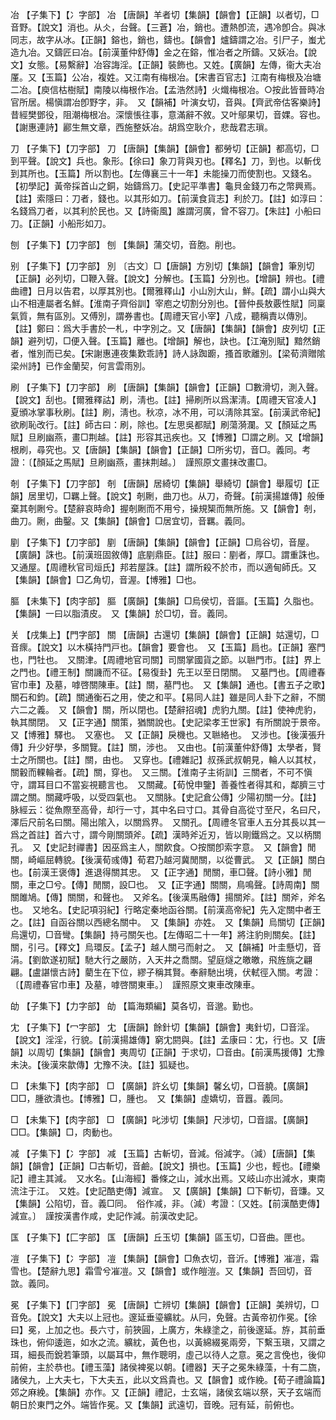 <!-- { "loadSidebar": true } -->
冶	【子集下】【冫字部】	冶	【唐韻】羊者切【集韻】【韻會】【正韻】以者切，□音野。【說文】消也。从仌，台聲。【三蒼】冶，銷也。遭熱卽流，遇冷卽合。與冰同志，故字从冰。【正韻】鎔也，銷也，鑄也。【韻會】爐鑄謂之冶。引尸子，蚩尤造九冶。又鑄匠曰冶。【前漢董仲舒傳】金之在鎔，惟冶者之所鑄。又妖冶。【說文】女態。【易繫辭】冶容誨淫。【正韻】裝飾也。又姓。【廣韻】左傳，衞大夫冶厪。又【玉篇】公冶，複姓。又江南有梅根冶。【宋書百官志】江南有梅根及冶塘二冶。【庾信枯樹賦】南陵以梅根作冶。【孟浩然詩】火熾梅根冶。○按此皆晉時冶官所居。楊愼謂冶卽野字，非。　又【韻補】叶演女切，音與。【齊武帝估客樂詩】昔經樊鄧役，阻潮梅根冶。深懷悵往事，意滿辭不敘。又叶鄔果切，音婐。容也。【謝惠連詩】酈生無文章，西施整妖冶。胡爲空耿介，悲哉君志瑣。

刀	【子集下】【刀字部】	刀	【唐韻】【集韻】【韻會】都勞切【正韻】都高切，□到平聲。【說文】兵也。象形。【徐曰】象刀背與刃也。【釋名】刀，到也。以斬伐到其所也。【玉篇】所以割也。【左傳襄三十一年】未能操刀而使割也。又錢名。【初學記】黃帝採首山之銅，始鑄爲刀。【史記平準書】龜貝金錢刀布之幣興焉。【註】索隱曰：刀者，錢也。以其形如刀。【前漢食貨志】利於刀。【註】如淳曰：名錢爲刀者，以其利於民也。又【詩衞風】誰謂河廣，曾不容刀。【朱註】小船曰刀。【正韻】小船形如刀。

刨	【子集下】【刀字部】	刨	【集韻】蒲交切，音胞。削也。

别	【子集下】【刀字部】	別	〔古文〕□【唐韻】方別切【集韻】【韻會】筆別切【正韻】必列切，□鞭入聲。【說文】分解也。【玉篇】分別也。【增韻】辨也。【禮曲禮】日月以告君，以厚其別也。【爾雅釋山】小山別大山，鮮。【疏】謂小山與大山不相連屬者名鮮。【淮南子齊俗訓】宰庖之切割分別也。【晉仲長敖覈性賦】同稟氣質，無有區別。又傅別，謂券書也。【周禮天官小宰】八成，聽稱責以傳別。【註】鄭曰：爲大手書於一札，中字別之。又【唐韻】【集韻】【韻會】皮列切【正韻】避列切，□便入聲。【玉篇】離也。【增韻】解也，訣也。【江淹別賦】黯然銷者，惟別而已矣。【宋謝惠連夜集歎乖詩】詩人詠踟躕，搔首歌離別。【梁荀濟贈隂梁州詩】已作金蘭契，何言雲雨別。

刷	【子集下】【刀字部】	刷	【唐韻】【集韻】【韻會】【正韻】□數滑切，測入聲。【說文】刮也。【爾雅釋詁】刷，淸也。【註】掃刷所以爲潔淸。【周禮天官凌人】夏頒冰掌事秋刷。【註】刷，淸也。秋凉，冰不用，可以淸除其室。【前漢武帝紀】欲刷恥改行。【註】師古曰：刷，除也。【左思吳都賦】刷蕩漪瀾。又【顏延之馬賦】旦刷幽燕，畫□荆越。【註】形容其迅疾也。又【博雅】□謂之刷。又【增韻】根刷，尋究也。又【唐韻】【集韻】【韻會】【正韻】□所劣切，音□。義同。考證：〔【顏延之馬賦】旦刷幽燕，畫抹荆越。〕　謹照原文畫抹改畫□。 

剞	【子集下】【刀字部】	剞	【唐韻】居綺切【集韻】舉綺切【韻會】舉履切【正韻】居里切，□羈上聲。【說文】剞劂，曲刀也。从刀，奇聲。【前漢揚雄傳】般倕棄其剞劂兮。【楚辭哀時命】握剞劂而不用兮，操規榘而無所施。又【韻會】剞，曲刀。劂，曲鑿。又【集韻】【韻會】□居宜切，音羈。義同。

剭	【子集下】【刀字部】	剭	【唐韻】【集韻】【韻會】【正韻】□烏谷切，音屋。【廣韻】誅也。【前漢班固敘傳】底剭鼎臣。【註】服曰：剭者，厚□。謂重誅也。又通屋。【周禮秋官司烜氏】邦若屋誅。【註】謂所殺不於市，而以適甸師氏。又【集韻】【韻會】□乙角切，音渥。【博雅】□也。

膒	【未集下】【肉字部】	膒	【廣韻】【集韻】□烏侯切，音謳。【玉篇】久脂也。【集韻】一曰以脂漬皮。　又【集韻】於□切，音。義同。

关	【戌集上】【門字部】	關	【唐韻】古還切【集韻】【韻會】【正韻】姑還切，□音瘝。【說文】以木橫持門戸也。【韻會】要會也。　又【玉篇】扃也。【正韻】塞門也，門牡也。　又關津。【周禮地官司關】司關掌國貨之節。以聮門市。【註】界上之門也。【禮王制】關譏而不征。【易復卦】先王以至日閉關。　又墓門也。【周禮春官巾車】及墓，嘑啓關陳車。【註】關，墓門也。　又【集韻】通也。【書五子之歌】關石和鈞。【疏】關通衡石之用，使之和平。【易同人註】雖是同人卦下之辭，不關六二之義。　又【韻會】關，所以閉也。【楚辭招魂】虎豹九關。【註】使神虎豹，執其關閉。　又【正字通】關策，猶關說也。【史記梁孝王世家】有所關說于景帝。　又【博雅】驛也。　又塞也。　又【正韻】戾機也。又聮絡也。　又涉也。【後漢張升傳】升少好學，多關覽。【註】關，涉也。　又由也。【前漢董仲舒傳】太學者，賢士之所關也。【註】關，由也。　又穿也。【禮雜記】叔孫武叔朝見，輪人以其杖，關轂而輠輪者。【疏】關，穿也。　又三關。【淮南子主術訓】三關者，不可不愼守，謂耳目口不當妄視聽言也。　又關藏。【荀悅申鑒】善養性者得其和，鄰臍三寸謂之關。關藏呼吸，以受四氣也。　又關脉。【史記倉公傳】少陽初關一分。【註】脉經云：從魚際至高骨，却行一寸，其中名曰寸口。其骨自高從寸至尺，名曰尺，澤后尺前名曰關。陽出隂入，以關爲界。　又關孔。【周禮冬官車人五分其長以其一爲之首註】首六寸，謂今剛關頭斧。【疏】漢時斧近刃，皆以剛鐵爲之。又以柄關孔。　又【史記封禪書】因巫爲主人，關飮食。○按關卽索字意。　又【韻會】閒關，崎嶇屈轉貌。【後漢荀彧傳】荀君乃越河冀閒關，以從曹武。　又【正韻】關白也。【前漢王褒傳】進退得關其忠。　又【正字通】閒關，車□聲。【詩小雅】閒關，車之□兮。【傳】閒關，設□也。　又【正字通】關關，鳥鳴聲。【詩周南】關關雎鳩。【傳】關關，和聲也。　又斧名。【後漢馬融傳】揚關斧。【註】關斧，斧名也。　又地名。【史記項羽紀】行略定秦地函谷關。【前漢高帝紀】先入定關中者王之。【註】自函谷關以西總名關中。　又【集韻】亦姓。　又【集韻】烏關切【正韻】烏還切，□音彎。【集韻】持弓關矢也。【左傳昭二十一年】將注豹則關矣。【註】關，引弓。【釋文】烏環反。【孟子】越人關弓而射之。　又【韻補】叶圭懸切，音涓。【劉歆遂初賦】馳大行之嚴防，入天井之喬關。望庭燧之皦皦，飛旌旐之翩翩。【盧諶懷古詩】藺生在下位，繆子稱其賢。奉辭馳出境，伏軾徑入關。考證：〔【周禮春官巾車】及墓，嘑啓關東車。〕　謹照原文東車改陳車。 

劰	【子集下】【力字部】	劰	【篇海類編】莫各切，音邈。勤也。

冘	【子集下】【冖字部】	冘	【唐韻】餘針切【集韻】【韻會】夷針切，□音淫。【說文】淫淫，行貌。【前漢揚雄傳】窮冘閼與。【註】孟康曰：冘，行也。又【唐韻】以周切【集韻】【韻會】夷周切【正韻】于求切，□音由。【前漢馬援傳】冘豫未決。【後漢來歙傳】冘豫不決。【註】狐疑也。

□	【未集下】【肉字部】	□	【廣韻】許幺切【集韻】馨幺切，□音膮。【廣韻】□□，腫欲潰也。【博雅】□，腫也。　又【集韻】虛嬌切，音囂。義同。

□	【未集下】【肉字部】	□	【廣韻】叱涉切【集韻】尺涉切，□音謵。【廣韻】□□。【集韻】□，肉動也。

减	【子集下】【冫字部】	减	【玉篇】古斬切，音減。俗減字。（減）【唐韻】【集韻】【韻會】【正韻】□古斬切，音鹼。【說文】損也。【玉篇】少也，輕也。【禮樂記】禮主其減。　又水名。【山海經】番條之山，減水出焉。又岐山亦出減水，東南流注于江。　又姓。【史記酷吏傳】減宣。　又【廣韻】【集韻】□下斬切，音豏。又【集韻】公陷切，音。義□同。　俗作减，非。（減）考證：〔又姓。【前漢酷吏傳】減宣。〕　謹按漢書作咸，史記作減。前漢改史記。 

匤	【子集下】【匚字部】	匤	【唐韻】丘玉切【集韻】區玉切，□音曲。匣也。

凒	【子集下】【冫字部】	凒	【集韻】【韻會】□魚衣切，音沂。【博雅】凗凒，霜雪也。【楚辭九思】霜雪兮凗凒。又【韻會】或作皚溰。又【集韻】吾回切，音敳。義同。

冕	【子集下】【冂字部】	冕	【唐韻】亡辨切【集韻】【韻會】【正韻】美辨切，□音免。【說文】大夫以上冠也。邃延垂瑬纊紞。从冃，免聲。古黃帝初作冕。【徐曰】冕，上加之也。長六寸，前狹圓，上廣方，朱綠塗之，前後邃延。斿，其前垂珠也，俯仰逶迤，如水之流。纊紞，黃色也，以黃綿綴冕兩旁，下繫玉瑱，又謂之珥，細長而銳若筆頭，以屬耳中，無作聰明，虛己以待人之意。冕之言俛也，後仰前俯，主於恭也。【禮玉藻】諸侯裨冕以朝。【禮器】天子之冕朱綠藻，十有二旒，諸侯九，上大夫七，下大夫五，此以文爲貴也。又【韻會】或作絻。【荀子禮論篇】郊之麻絻。【集韻】亦作。又【正韻】禮記，士玄端，諸侯玄端以祭，天子玄端而朝日於東門之外。端皆作冕。又【集韻】武遠切，音晚。冠有延，前俯也。

